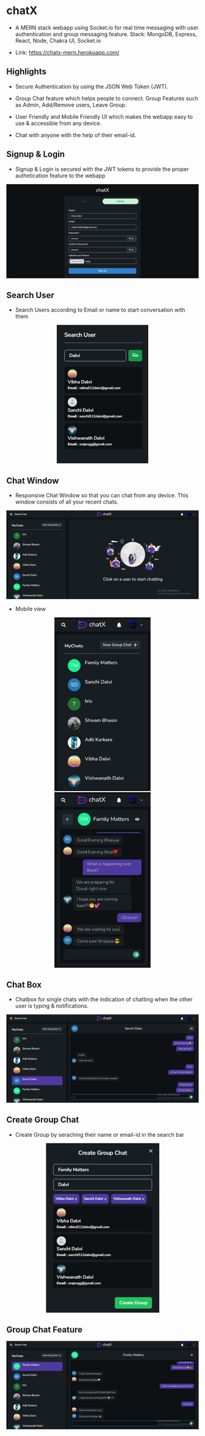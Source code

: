 # chatX

- A MERN stack webapp using Socket.io for real time messaging with user authentication and group messaging feature. Stack: MongoDB, Express, React, Node, Chakra UI, Socket.io

- Link: https://chatx-mern.herokuapp.com/

## Highlights

- Secure Authentication by using the JSON Web Token (JWT).

- Group Chat feature which helps people to connect. Group Features such as Admin, Add/Remove users, Leave Group.

- User Friendly and Mobile Friendly UI which makes the webapp easy to use & accessible from any device.

- Chat with anyone with the help of their email-id.

## Signup & Login

- Signup & Login is secured with the JWT tokens to provide the proper authetication feature to the webapp

<img src="Project Screenshots/Signup.png">

## Search User

- Search Users according to Email or name to start conversation with them

<p align="center">
<img src="Project Screenshots/SearchUser.png">
</p>

## Chat Window

- Responsive Chat Window so that you can chat from any device. This window consists of all your recent chats.

<img src="Project Screenshots/ChatWindow.png">

- Mobile view

<p align="center">
<img src="Project Screenshots/m1.jpeg" width="50%">
<img src="Project Screenshots/m2.jpeg" width="50%">
</p>

## Chat Box

- Chatbox for single chats with the indication of chatting when the other user is typing & notifications.

<img src="Project Screenshots/ChatBox.png">

## Create Group Chat

- Create Group by seraching their name or email-id in the search bar

<p align="center">
<img src="Project Screenshots/CreateGroup.png">
</p>

## Group Chat Feature

<img src="Project Screenshots/GroupChat.png">
